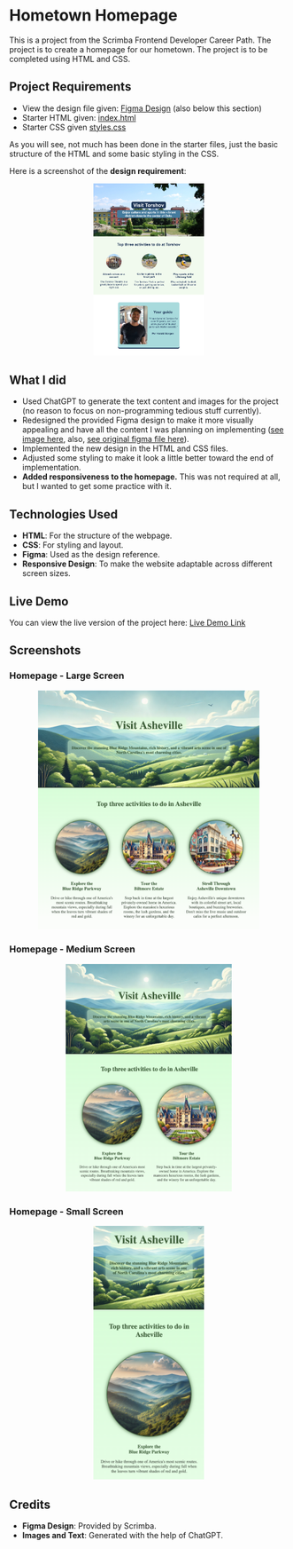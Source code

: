 # Hometown Homepage

This is a project from the Scrimba Frontend Developer Career Path. The project is to create a homepage for our hometown. The project is to be completed using HTML and CSS.

## Project Requirements
- View the design file given: [Figma Design](requirements_starter_files/design_requirement_preview.png) (also below this section)
- Starter HTML given: [index.html](requirements_starter_files/index.html)
- Starter CSS given [styles.css](requirements_starter_files/styles.css)

As you will see, not much has been done in the starter files, just the basic structure of the HTML and some basic styling in the CSS.

Here is a screenshot of the **design requirement**:

<div align="center">
  <img src="requirements_starter_files/design_requirement_preview.png" alt="Figma design requirement screenshot" width="200px">
</div>

## What I did

- Used ChatGPT to generate the text content and images for the project (no reason to focus on non-programming tedious stuff currently).
- Redesigned the provided Figma design to make it more visually appealing and have all the content I was planning on implementing ([see image here](design_image.png), also, [see original figma file here](design_file.fig)).
- Implemented the new design in the HTML and CSS files.
- Adjusted some styling to make it look a little better toward the end of implementation.
- **Added responsiveness to the homepage.** This was not required at all, but I wanted to get some practice with it.

## Technologies Used

- **HTML**: For the structure of the webpage.
- **CSS**: For styling and layout.
- **Figma**: Used as the design reference.
- **Responsive Design**: To make the website adaptable across different screen sizes.

## Live Demo

You can view the live version of the project here: [Live Demo Link](jasony199.github.io/hometown_homepage/)


## Screenshots

### Homepage - Large Screen
<div align="center">
  <img src="screenshots/homepage_large.png" alt="Homepage - Large Screen" width="400px">
</div>

### Homepage - Medium Screen
<div align="center">
  <img src="screenshots/homepage_medium.png" alt="Homepage - Medium Screen" width="300px">
</div>

### Homepage - Small Screen
<div align="center">
  <img src="screenshots/homepage_small.png" alt="Homepage - Small Screen" width="200px">
</div>


## Credits

- **Figma Design**: Provided by Scrimba.
- **Images and Text**: Generated with the help of ChatGPT.